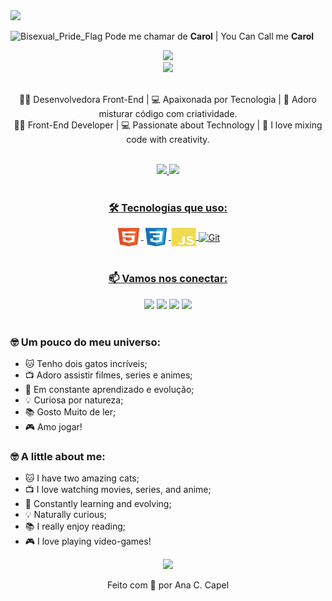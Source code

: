<img src="https://capsule-render.vercel.app/api?type=speech&height=80&color=AA77FF&text=Olá,%20eu%20sou%20a%20Ana%20Carolina%20Capel!✨%20|%20Hi,%20I'm%20Ana%20Carolina%20Capel!✨&section=header&fontSize=24&textBg=false&animation=twinkling&fontAlign=51&fontAlignY=44&reversal=true&fontColor=FFFFFF"/>
<p><img width="20" height="12" alt="Bisexual_Pride_Flag" src="https://github.com/user-attachments/assets/896c0d3c-25c2-4c81-9ccc-984357907871" /> Pode me chamar de <b>Carol</b> | You Can Call me <b>Carol</b></p>  </p>

<div align="center" width="100%">
  <img src="https://readme-typing-svg.demolab.com?font=Pixelify+Sans&size=28&duration=8000&pause=800&color=AA77FF&background=99DDFF00&center=true&width=440&lines=Bem-Vindo;Welcome;Bienvenido;Accueillir;%E3%81%84%E3%82%89%E3%81%A3%E3%81%97%E3%82%83%E3%81%84%E3%81%BE%E3%81%9B"/>
   
 <br>
    
  <img src="https://visit-counter.vercel.app/counter.png?page=AnaCCapel&s=40&c=9400ff&bg=00000000&no=4&ff=digi&tb=Visits%3A+&ta="/>
  </div>

<br>

<p align="center" width="100%" >
    👩‍💻 Desenvolvedora Front-End | 💻 Apaixonada por Tecnologia | 🌈 Adoro misturar código com criatividade.
    <br>
    👩‍💻 Front-End Developer | 💻 Passionate about Technology | 🌈 I love mixing code with creativity.
</p>

<br>

 <div align="center">
   <a href="https://github.com/AnaCCapel">
   <img height="180em" src="https://github-readme-stats.vercel.app/api?username=AnaCCapel&theme=nightowl&show_icons=true"/>
   <img height="180em" src="https://github-readme-stats.vercel.app/api/top-langs/?username=AnaCCapel&layout=compact&langs_count=6&theme=nightowl"/>  
</div>

<br>

<h3 align="center" width="100%"> 🛠️ Tecnologias que uso: </h3> 
<div align="center" width="100%" style="display: inline_block">
  <img align="center" alt="HTML" height="30" width="40" src="https://raw.githubusercontent.com/devicons/devicon/master/icons/html5/html5-original.svg">
  <img align="center" alt="CSS" height="30" width="40" src="https://raw.githubusercontent.com/devicons/devicon/master/icons/css3/css3-original.svg">
  <img align="center" alt="Js" height="30" width="40" src="https://raw.githubusercontent.com/devicons/devicon/master/icons/javascript/javascript-plain.svg">
  <img  align="center" alt="Git" height="30" width="40" src="https://cdn.jsdelivr.net/gh/devicons/devicon@latest/icons/git/git-original.svg" />                   
</div>

<br>

<h3 align="center" width="100%">📫 Vamos nos conectar:</h3>
<div align="center" width="100%">
  <a href="" target="_blank"><img src="https://img.shields.io/badge/-LinkedIn-%230077B5?style=for-the-badge&logo=linkedin&logoColor=white" target="_blank"></a>
  <a href="https://www.instagram.com/dicasdacapel?igsh=MXVqZTk0OHdtMGlsMA%3D%3D&utm_source=qr" target="_blank"><img src="https://img.shields.io/badge/-Instagram-%23E4405F?style=for-the-badge&logo=instagram&logoColor=white" target="_blank"></a>
  <a href="https://discord.gg/UpXnzAxQ"_blank"><img src="https://img.shields.io/badge/Discord-7289DA?style=for-the-badge&logo=discord&logoColor=white" target="_blank"></a>
  <a href = "mailto:ana.capelcosta@gmail.com"><img src="https://img.shields.io/badge/-Gmail-%23333?style=for-the-badge&logo=gmail&logoColor=white" target="_blank"></a>
</div>

<br>
  
  <h3>🤓 Um pouco do meu universo:</h3>
    <ul>
      <li>🐱 Tenho dois gatos incríveis;</li>
      <li>📺 Adoro assistir filmes, series e animes;</li>
      <li>🌱 Em constante aprendizado e evolução;</li>
      <li>💡 Curiosa por natureza;</li>
      <li>📚 Gosto Muito de ler;</li>
      <li>🎮 Amo jogar!</li>
   </ul>
  
  <h3>🤓 A little about me:</h3>
    <ul>
     <li>🐱 I have two amazing cats;</li>
     <li>📺 I love watching movies, series, and anime;</li>
     <li>🌱 Constantly learning and evolving;</li>
     <li>💡 Naturally curious;</li>
     <li>📚 I really enjoy reading;</li>
     <li>🎮 I love playing video-games!</li>
    </ul>

 
<div align="center" width="100%">
 <img src="https://github.com/user-attachments/assets/4f0264c0-9538-4e21-b6c6-e6dc863f9785"/>
 <p align="center">Feito com 💜 por Ana C. Capel</p>
</div>

